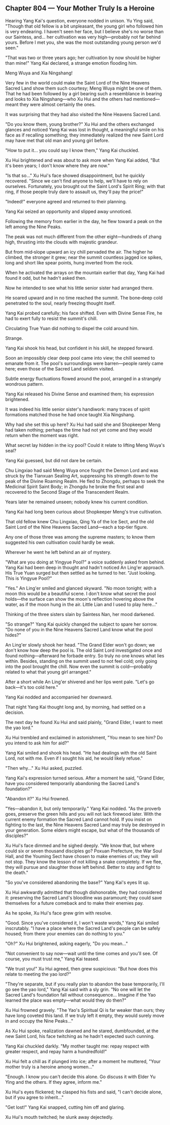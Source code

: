 ## Chapter 804 — Your Mother Truly Is a Heroine

Hearing Yang Kai's question, everyone nodded in unison. Yu Ying said, "Though that old fellow is a bit unpleasant, the young girl who followed him is very endearing. I haven't seen her face, but I believe she's no worse than our Saintess, and... her cultivation was very high—probably not far behind yours. Before I met you, she was the most outstanding young person we'd seen."

"That was two or three years ago; her cultivation by now should be higher than mine!" Yang Kai declared, a strange emotion flooding him.

Meng Wuya and Xia Ningshang!

Very few in the world could make the Saint Lord of the Nine Heavens Sacred Land show them such courtesy; Meng Wuya might be one of them. That he had been followed by a girl bearing such a resemblance in bearing and looks to Xia Ningshang—who Xu Hui and the others had mentioned—meant they were almost certainly the ones.

It was surprising that they had also visited the Nine Heavens Sacred Land.

"Do you know them, young brother?" Xu Hui and the others exchanged glances and noticed Yang Kai was lost in thought, a meaningful smile on his face as if recalling something; they immediately realized the new Saint Lord may have met that old man and young girl before.

"How to put it... you could say I know them," Yang Kai chuckled.

Xu Hui brightened and was about to ask more when Yang Kai added, "But it's been years; I don't know where they are now."

"Is that so..." Xu Hui's face showed disappointment, but he quickly recovered. "Since we can't find anyone to help, we'll have to rely on ourselves. Fortunately, you brought out the Saint Lord's Spirit Ring; with that ring, if those people truly dare to assault us, they'll pay the price!"

"Indeed!" everyone agreed and returned to their planning.

Yang Kai seized an opportunity and slipped away unnoticed.

Following the memory from earlier in the day, he flew toward a peak on the left among the Nine Peaks.

The peak was not much different from the other eight—hundreds of zhang high, thrusting into the clouds with majestic grandeur.

But from mid‑slope upward an icy chill pervaded the air. The higher he climbed, the stronger it grew; near the summit countless jagged ice spikes, long and short like spear points, hung inverted from the rock.

When he activated the arrays on the mountain earlier that day, Yang Kai had found it odd, but he hadn't asked then.

Now he intended to see what his little senior sister had arranged there.

He soared upward and in no time reached the summit. The bone‑deep cold penetrated to the soul, nearly freezing thought itself.

Yang Kai probed carefully; his face shifted. Even with Divine Sense Fire, he had to exert fully to resist the summit's chill.

Circulating True Yuan did nothing to dispel the cold around him.

Strange.

Yang Kai shook his head, but confident in his skill, he stepped forward.

Soon an impossibly clear deep pool came into view; the chill seemed to emanate from it. The pool's surroundings were barren—people rarely came here; even those of the Sacred Land seldom visited.

Subtle energy fluctuations flowed around the pool, arranged in a strangely wondrous pattern.

Yang Kai released his Divine Sense and examined them; his expression brightened.

It was indeed his little senior sister's handiwork: many traces of spirit formations matched those he had once taught Xia Ningshang.

Why had she set this up here? Xu Hui had said she and Shopkeeper Meng had taken nothing; perhaps the time had not yet come and they would return when the moment was right.

What secret lay hidden in the icy pool? Could it relate to lifting Meng Wuya's seal?

Yang Kai guessed, but did not dare be certain.

Chu Lingxiao had said Meng Wuya once fought the Demon Lord and was struck by the Tianxuan Sealing Art, suppressing his strength down to the peak of the Divine Roaming Realm. He fled to Zhongdu, perhaps to seek the Medicinal Spirit Saint Body; in Zhongdu he broke the first seal and recovered to the Second Stage of the Transcendent Realm.

Years later he remained unseen; nobody knew his current condition.

Yang Kai had long been curious about Shopkeeper Meng's true cultivation.

That old fellow knew Chu Lingxiao, Qing Ya of the Ice Sect, and the old Saint Lord of the Nine Heavens Sacred Land—each a top‑tier figure.

Any one of those three was among the supreme masters; to know them suggested his own cultivation could hardly be weak.

Wherever he went he left behind an air of mystery.

"What are you doing at Yingyue Pool?" a voice suddenly asked from behind. Yang Kai had been deep in thought and hadn't noticed An Ling'er approach. His True Yuan surged but then settled as he turned to her. "Just looking. This is Yingyue Pool?"

"Yes." An Ling'er smiled and glanced skyward. "No moon tonight; with a moon this would be a beautiful scene. I don't know what secret the pool holds—the surface can show the moon's reflection hovering above the water, as if the moon hung in the air. Little Lian and I used to play here..."

Thinking of the three sisters slain by Saintess Nan, her mood darkened.

"So strange?" Yang Kai quickly changed the subject to spare her sorrow. "Do none of you in the Nine Heavens Sacred Land know what the pool hides?"

An Ling'er slowly shook her head. "The Grand Elder won't go down; we don't know how deep the pool is. The old Saint Lord investigated once and found nothing—afterward he forbade entry. So truly no one knows what lies within. Besides, standing on the summit used to not feel cold; only going into the pool brought the chill. Now even the summit is cold—probably related to what that young girl arranged."

After a short while An Ling'er shivered and her lips went pale. "Let's go back—it's too cold here."

Yang Kai nodded and accompanied her downward.

That night Yang Kai thought long and, by morning, had settled on a decision.

The next day he found Xu Hui and said plainly, "Grand Elder, I want to meet the yao lord."

Xu Hui trembled and exclaimed in astonishment, "You mean to see him? Do you intend to ask him for aid?"

Yang Kai smiled and shook his head. "He had dealings with the old Saint Lord, not with me. Even if I sought his aid, he would likely refuse."

"Then why..." Xu Hui asked, puzzled.

Yang Kai's expression turned serious. After a moment he said, "Grand Elder, have you considered temporarily abandoning the Sacred Land's foundation?"

"Abandon it?" Xu Hui frowned.

"Yes—abandon it, but only temporarily." Yang Kai nodded. "As the proverb goes, preserve the green hills and you will not lack firewood later. With the current enemy formation the Sacred Land cannot hold. If you insist on fighting to the last, the Nine Heavens Sacred Land may truly be destroyed in your generation. Some elders might escape, but what of the thousands of disciples?"

Xu Hui's face dimmed and he sighed deeply. "We know that, but where could six or seven thousand disciples go? Poxuan Prefecture, the War Soul Hall, and the Youming Sect have chosen to make enemies of us; they will not stop. They know the lesson of not killing a snake completely. If we flee, they will pursue and slaughter those left behind. Better to stay and fight to the death."

"So you've considered abandoning the base?" Yang Kai's eyes lit up.

Xu Hui awkwardly admitted that though dishonorable, they had considered it: preserving the Sacred Land's bloodline was paramount; they could save themselves for a future comeback and to make their enemies pay.

As he spoke, Xu Hui's face grew grim with resolve.

"Good. Since you've considered it, I won't waste words," Yang Kai smiled inscrutably. "I have a place where the Sacred Land's people can be safely housed; from there your enemies can do nothing to you."

"Oh?" Xu Hui brightened, asking eagerly, "Do you mean..."

"Not convenient to say now—wait until the time comes and you'll see. Of course, you must trust me," Yang Kai teased.

"We trust you!" Xu Hui agreed, then grew suspicious: "But how does this relate to meeting the yao lord?"

"They're separate, but if you really plan to abandon the base temporarily, I'll go see the yao lord," Yang Kai said with a sly grin. "No one will let the Sacred Land's foundation fall without consequence... Imagine if the Yao learned the place was empty—what would they do then?"

Xu Hui frowned gravely. "The Yao's Spiritual Qi is far weaker than ours; they have long coveted this land. If we truly left it empty, they would surely move in and occupy the Nine Peaks..."

As Xu Hui spoke, realization dawned and he stared, dumbfounded, at the new Saint Lord, his face twitching as he hadn't expected such cunning.

Yang Kai chuckled darkly. "My mother taught me: repay respect with greater respect, and repay harm a hundredfold!"

Xu Hui felt a chill as if plunged into ice; after a moment he muttered, "Your mother truly is a heroine among women..."

"Enough. I know you can't decide this alone. Go discuss it with Elder Yu Ying and the others. If they agree, inform me."

Xu Hui's eyes flickered; he clasped his fists and said, "I can't decide alone, but if you agree to inherit..."

"Get lost!" Yang Kai snapped, cutting him off and glaring.

Xu Hui's mouth twitched; he slunk away dejectedly.